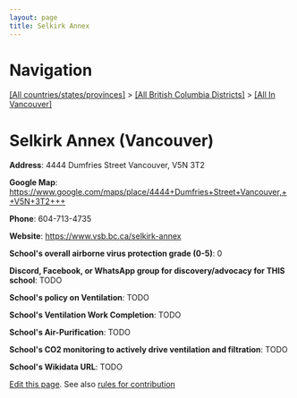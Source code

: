 ```yaml
---
layout: page
title: Selkirk Annex
---
```

# Navigation

[[All countries/states/provinces]](../../..) > [[All British Columbia Districts]](../..) > [[All In Vancouver]](..)

# Selkirk Annex (Vancouver)

**Address**: 4444 Dumfries Street Vancouver,  V5N 3T2

**Google Map**: <https://www.google.com/maps/place/4444+Dumfries+Street+Vancouver,++V5N+3T2+++>

**Phone**: 604-713-4735

**Website**: <https://www.vsb.bc.ca/selkirk-annex>

**School's overall airborne virus protection grade (0-5)**: 0

**Discord, Facebook, or WhatsApp group for discovery/advocacy for THIS school**: TODO

**School's policy on Ventilation**: TODO

**School's Ventilation Work Completion**: TODO

**School's Air-Purification**: TODO

**School's CO2 monitoring to actively drive ventilation and filtration**: TODO

**School's Wikidata URL**: TODO


[Edit this page](https://github.com/ventilate-schools/BC/edit/main/././Vancouver/Selkirk_Annex.md). See also [rules for contribution](../../../contribution-rules/)